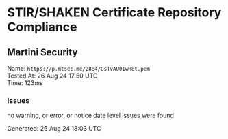 # STIR/SHAKEN Certificate Repository Compliance

## Martini Security

Name: `https://p.mtsec.me/2884/GsTvAU0IwH8t.pem`\
Tested At: 26 Aug 24 17:50 UTC\
Time: 123ms

### Issues

no warning, or error, or notice date level issues were found

Generated: 26 Aug 24 18:03 UTC